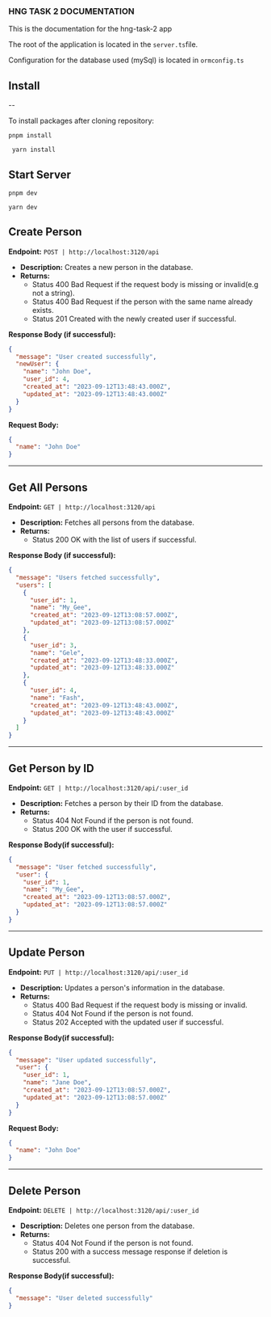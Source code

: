 ### HNG TASK 2 DOCUMENTATION

This is the documentation for the hng-task-2 app

The root of the application is located in the `server.ts`file.

Configuration for the database used (mySql) is located in `ormconfig.ts`

## Install
--

To install packages after cloning repository:

```
pnpm install
```

```
 yarn install
```

## Start Server

```
pnpm dev
```

```
yarn dev
```

## Create Person

**Endpoint:** `POST | http://localhost:3120/api`

- **Description:** Creates a new person in the database.
- **Returns:**
  - Status 400 Bad Request if the request body is missing or invalid(e.g not a string).
  - Status 400 Bad Request if the person with the same name already exists.
  - Status 201 Created with the newly created user if successful.

**Response Body (if successful):**

```json
{
  "message": "User created successfully",
  "newUser": {
    "name": "John Doe",
    "user_id": 4,
    "created_at": "2023-09-12T13:48:43.000Z",
    "updated_at": "2023-09-12T13:48:43.000Z"
  }
}
```

**Request Body:**

```json
{
  "name": "John Doe"
}
```

---

## Get All Persons

**Endpoint:** `GET | http://localhost:3120/api`

- **Description:** Fetches all persons from the database.
- **Returns:**
  - Status 200 OK with the list of users if successful.

**Response Body (if successful):**

```json
{
  "message": "Users fetched successfully",
  "users": [
    {
      "user_id": 1,
      "name": "My_Gee",
      "created_at": "2023-09-12T13:08:57.000Z",
      "updated_at": "2023-09-12T13:08:57.000Z"
    },
    {
      "user_id": 3,
      "name": "Gele",
      "created_at": "2023-09-12T13:48:33.000Z",
      "updated_at": "2023-09-12T13:48:33.000Z"
    },
    {
      "user_id": 4,
      "name": "Fash",
      "created_at": "2023-09-12T13:48:43.000Z",
      "updated_at": "2023-09-12T13:48:43.000Z"
    }
  ]
}
```

---

## Get Person by ID

**Endpoint:** `GET | http://localhost:3120/api/:user_id`

- **Description:** Fetches a person by their ID from the database.
- **Returns:**
  - Status 404 Not Found if the person is not found.
  - Status 200 OK with the user if successful.

**Response Body(if successful):**

```json
{
  "message": "User fetched successfully",
  "user": {
    "user_id": 1,
    "name": "My_Gee",
    "created_at": "2023-09-12T13:08:57.000Z",
    "updated_at": "2023-09-12T13:08:57.000Z"
  }
}
```

---

## Update Person

**Endpoint:** `PUT | http://localhost:3120/api/:user_id`

- **Description:** Updates a person's information in the database.
- **Returns:**
  - Status 400 Bad Request if the request body is missing or invalid.
  - Status 404 Not Found if the person is not found.
  - Status 202 Accepted with the updated user if successful.

**Response Body(if successful):**

```json
{
  "message": "User updated successfully",
  "user": {
    "user_id": 1,
    "name": "Jane Doe",
    "created_at": "2023-09-12T13:08:57.000Z",
    "updated_at": "2023-09-12T13:08:57.000Z"
  }
}
```

**Request Body:**

```json
{
  "name": "John Doe"
}
```

---

## Delete Person

**Endpoint:** `DELETE | http://localhost:3120/api/:user_id`

- **Description:** Deletes one person from the database.
- **Returns:**
  - Status 404 Not Found if the person is not found.
  - Status 200 with a success message response if deletion is successful.

**Response Body(if successful):**

```json
{
  "message": "User deleted successfully"
}
```
